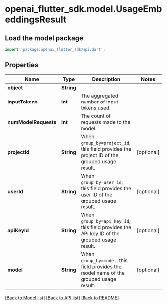 # openai_flutter_sdk.model.UsageEmbeddingsResult

## Load the model package
```dart
import 'package:openai_flutter_sdk/api.dart';
```

## Properties
Name | Type | Description | Notes
------------ | ------------- | ------------- | -------------
**object** | **String** |  | 
**inputTokens** | **int** | The aggregated number of input tokens used. | 
**numModelRequests** | **int** | The count of requests made to the model. | 
**projectId** | **String** | When `group_by=project_id`, this field provides the project ID of the grouped usage result. | [optional] 
**userId** | **String** | When `group_by=user_id`, this field provides the user ID of the grouped usage result. | [optional] 
**apiKeyId** | **String** | When `group_by=api_key_id`, this field provides the API key ID of the grouped usage result. | [optional] 
**model** | **String** | When `group_by=model`, this field provides the model name of the grouped usage result. | [optional] 

[[Back to Model list]](../README.md#documentation-for-models) [[Back to API list]](../README.md#documentation-for-api-endpoints) [[Back to README]](../README.md)


